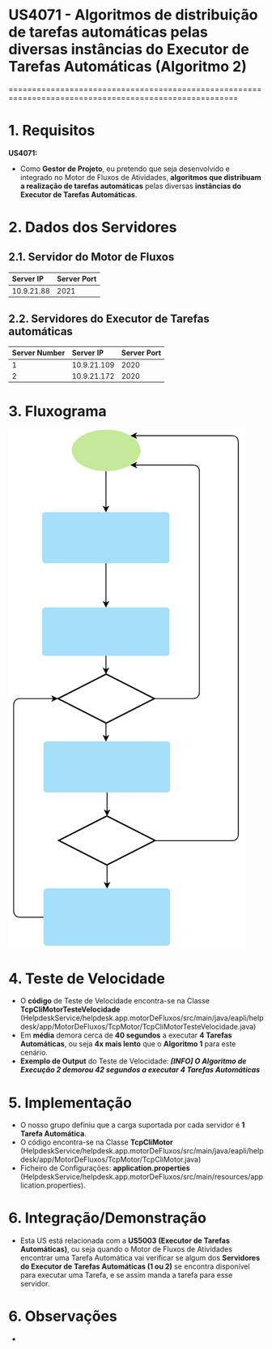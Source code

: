 # US4071 - Algoritmos de distribuição de tarefas automáticas pelas diversas instâncias do Executor de Tarefas Automáticas (Algoritmo 2)
=======================================================================================================

# 1. Requisitos

**US4071:**

* Como **Gestor de Projeto**, eu pretendo que seja desenvolvido e integrado no Motor de Fluxos de Atividades, **algoritmos que distribuam a realização de tarefas automáticas** pelas diversas **instâncias do Executor de Tarefas Automáticas**.

# 2. Dados dos Servidores

## 2.1. Servidor do Motor de Fluxos

| Server IP  | Server Port |
|:---------- |:----------- |
|10.9.21.88  |2021         |

## 2.2. Servidores do Executor de Tarefas automáticas

|Server Number | Server IP  | Server Port |
|:------------ |:---------- |:----------- |
|1             |10.9.21.109 |2020         |
|2             |10.9.21.172 |2020         |

# 3. Fluxograma

![FluxoAlgoritmo2.svg](FluxoAlgoritmo2.svg)

# 4. Teste de Velocidade

* O **código** de Teste de Velocidade encontra-se na Classe **TcpCliMotorTesteVelocidade** (HelpdeskService/helpdesk.app.motorDeFluxos/src/main/java/eapli/helpdesk/app/MotorDeFluxos/TcpMotor/TcpCliMotorTesteVelocidade.java)
* Em **média** demora cerca de **40 segundos** a executar **4 Tarefas Automáticas**, ou seja **4x mais lento** que o **Algoritmo 1** para este cenário.
* **Exemplo de Output** do Teste de Velocidade: ***[INFO] O Algoritmo de Execução 2 demorou 42 segundos a executar 4 Tarefas Automáticas***


# 5. Implementação

* O nosso grupo definiu que a carga suportada por cada servidor é **1 Tarefa Automática**.
* O código encontra-se na Classe **TcpCliMotor** (HelpdeskService/helpdesk.app.motorDeFluxos/src/main/java/eapli/helpdesk/app/MotorDeFluxos/TcpMotor/TcpCliMotor.java)
* Ficheiro de Configurações: **application.properties** (HelpdeskService/helpdesk.app.motorDeFluxos/src/main/resources/application.properties).

# 6. Integração/Demonstração

* Esta US está relacionada com a **US5003 (Executor de Tarefas Automáticas)**, ou seja quando o Motor de Fluxos de Atividades encontrar uma Tarefa Automática vai verificar se algum dos **Servidores do Executor de Tarefas Automáticas (1 ou 2)** se encontra disponível para executar uma Tarefa, e se assim manda a tarefa para esse servidor.

# 6. Observações

*
